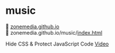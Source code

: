 # music
📁 <a href="https://github.com/zonemedia.github.io">zonemedia.github.io</a>
<br />
📁 zonemedia.github.io/music/<a href="https://zonemedia.github.io/music">index.html</a>
<p>Hide CSS & Protect JavaScript Code <a href="https://www.youtube.com/watch?v=rlza7Gb7zBU">Video</a></p>
